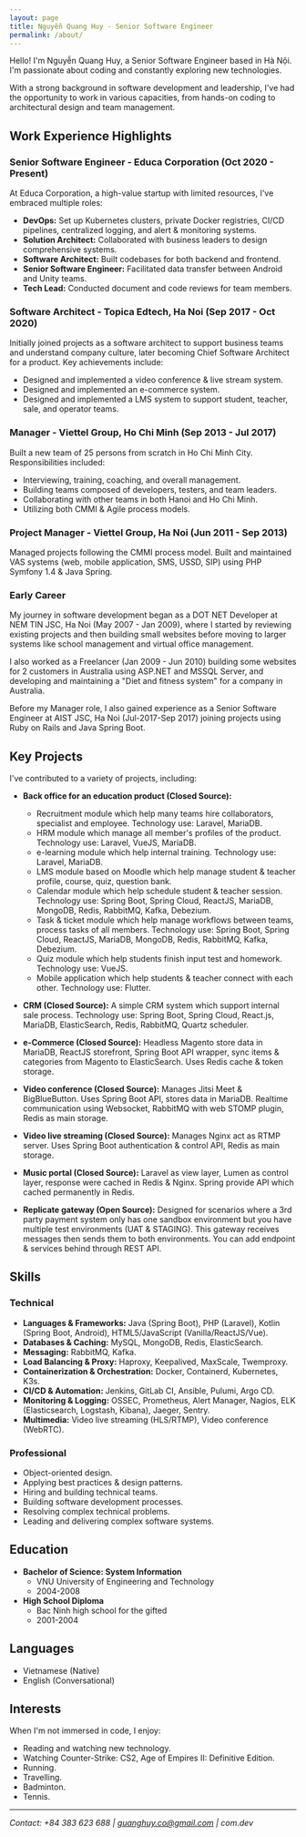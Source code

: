 ```yaml
---
layout: page
title: Nguyễn Quang Huy - Senior Software Engineer
permalink: /about/
---
```


Hello! I'm Nguyễn Quang Huy, a Senior Software Engineer based in Hà Nội. I'm passionate about coding and constantly exploring new technologies.

With a strong background in software development and leadership, I've had the opportunity to work in various capacities, from hands-on coding to architectural design and team management.

## Work Experience Highlights

### Senior Software Engineer - Educa Corporation (Oct 2020 - Present)
At Educa Corporation, a high-value startup with limited resources, I've embraced multiple roles:
* **DevOps:** Set up Kubernetes clusters, private Docker registries, CI/CD pipelines, centralized logging, and alert & monitoring systems.
* **Solution Architect:** Collaborated with business leaders to design comprehensive systems.
* **Software Architect:** Built codebases for both backend and frontend.
* **Senior Software Engineer:** Facilitated data transfer between Android and Unity teams.
* **Tech Lead:** Conducted document and code reviews for team members.

### Software Architect - Topica Edtech, Ha Noi (Sep 2017 - Oct 2020)
Initially joined projects as a software architect to support business teams and understand company culture, later becoming Chief Software Architect for a product. Key achievements include:
* Designed and implemented a video conference & live stream system.
* Designed and implemented an e-commerce system.
* Designed and implemented a LMS system to support student, teacher, sale, and operator teams.

### Manager - Viettel Group, Ho Chi Minh (Sep 2013 - Jul 2017)
Built a new team of 25 persons from scratch in Ho Chi Minh City. Responsibilities included:
* Interviewing, training, coaching, and overall management.
* Building teams composed of developers, testers, and team leaders.
* Collaborating with other teams in both Hanoi and Ho Chi Minh.
* Utilizing both CMMI & Agile process models.

### Project Manager - Viettel Group, Ha Noi (Jun 2011 - Sep 2013)
Managed projects following the CMMI process model. Built and maintained VAS systems (web, mobile application, SMS, USSD, SIP) using PHP Symfony 1.4 & Java Spring.

### Early Career
My journey in software development began as a DOT NET Developer at NEM TIN JSC, Ha Noi (May 2007 - Jan 2009), where I started by reviewing existing projects and then building small websites before moving to larger systems like school management and virtual office management. 

I also worked as a Freelancer (Jan 2009 - Jun 2010) building some websites for 2 customers in Australia using ASP.NET and MSSQL Server, and developing and maintaining a "Diet and fitness system" for a company in Australia. 

Before my Manager role, I also gained experience as a Senior Software Engineer at AIST JSC, Ha Noi (Jul-2017-Sep 2017) joining projects using Ruby on Rails and Java Spring Boot.

## Key Projects

I've contributed to a variety of projects, including:

* **Back office for an education product (Closed Source):** 
    * Recruitment module which help many teams hire collaborators, specialist and employee. Technology use: Laravel, MariaDB.
    * HRM module which manage all member's profiles of the product. Technology use: Laravel, VueJS, MariaDB.
    * e-learning module which help internal training. Technology use: Laravel, MariaDB.
    * LMS module based on Moodle which help manage student & teacher profile, course, quiz, question bank.
    * Calendar module which help schedule student & teacher session. Technology use: Spring Boot, Spring Cloud, ReactJS, MariaDB, MongoDB, Redis, RabbitMQ, Kafka, Debezium.
    * Task & ticket module which help manage workflows between teams, process tasks of all members. Technology use: Spring Boot, Spring Cloud, ReactJS, MariaDB, MongoDB, Redis, RabbitMQ, Kafka, Debezium.
    * Quiz module which help students finish input test and homework. Technology use: VueJS.
    * Mobile application which help students & teacher connect with each other. Technology use: Flutter.

* **CRM (Closed Source):** A simple CRM system which support internal sale process. Technology use: Spring Boot, Spring Cloud, React.js, MariaDB, ElasticSearch, Redis, RabbitMQ, Quartz scheduler.

* **e-Commerce (Closed Source):** Headless Magento store data in MariaDB, ReactJS storefront, Spring Boot API wrapper, sync items & categories from Magento to ElasticSearch. Uses Redis cache & token storage.

* **Video conference (Closed Source):** Manages Jitsi Meet & BigBlueButton. Uses Spring Boot API, stores data in MariaDB. Realtime communication using Websocket, RabbitMQ with web STOMP plugin, Redis as main storage.

* **Video live streaming (Closed Source):** Manages Nginx act as RTMP server. Uses Spring Boot authentication & control API, Redis as main storage.

* **Music portal (Closed Source):** Laravel as view layer, Lumen as control layer, response were cached in Redis & Nginx. Spring provide API which cached permanently in Redis.

* **Replicate gateway (Open Source):** Designed for scenarios where a 3rd party payment system only has one sandbox environment but you have multiple test environments (UAT & STAGING). This gateway receives messages then sends them to both environments. You can add endpoint & services behind through REST API.

## Skills

### Technical
* **Languages & Frameworks:** Java (Spring Boot), PHP (Laravel), Kotlin (Spring Boot, Android), HTML5/JavaScript (Vanilla/ReactJS/Vue).
* **Databases & Caching:** MySQL, MongoDB, Redis, ElasticSearch.
* **Messaging:** RabbitMQ, Kafka.
* **Load Balancing & Proxy:** Haproxy, Keepalived, MaxScale, Twemproxy.
* **Containerization & Orchestration:** Docker, Containerd, Kubernetes, K3s.
* **CI/CD & Automation:** Jenkins, GitLab CI, Ansible, Pulumi, Argo CD.
* **Monitoring & Logging:** OSSEC, Prometheus, Alert Manager, Nagios, ELK (Elasticsearch, Logstash, Kibana), Jaeger, Sentry.
* **Multimedia:** Video live streaming (HLS/RTMP), Video conference (WebRTC).

### Professional
* Object-oriented design.
* Applying best practices & design patterns.
* Hiring and building technical teams.
* Building software development processes.
* Resolving complex technical problems.
* Leading and delivering complex software systems.

## Education

* **Bachelor of Science: System Information**
    * VNU University of Engineering and Technology
    * 2004-2008
* **High School Diploma**
    * Bac Ninh high school for the gifted
    * 2001-2004

## Languages

* Vietnamese (Native)
* English (Conversational)

## Interests

When I'm not immersed in code, I enjoy:
* Reading and watching new technology.
* Watching Counter-Strike: CS2, Age of Empires II: Definitive Edition.
* Running.
* Travelling.
* Badminton.
* Tennis.

---
*Contact: +84 383 623 688 | guanghuy.co@gmail.com | com.dev*
